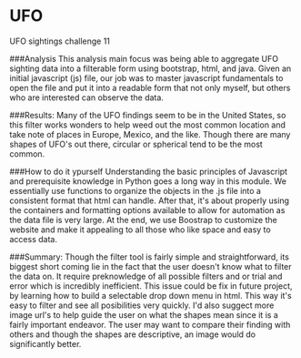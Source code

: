 # UFO
UFO sightings challenge 11

###Analysis
This analysis main focus was being able to aggregate UFO sighting data into a filterable form using bootstrap, html, and java. Given an initial javascript (js) file, our job was to master javascript fundamentals to open the file and put it into a readable form that not only myself, but others who are interested can observe the data. 

###Results:
Many of the UFO findings seem to be in the United States, so this filter works wonders to help weed out the most common location and take note of places in Europe, Mexico, and the like. Though there are many shapes of UFO's out there, circular or spherical tend to be the most common.

###How to do it ypurself
Understanding the basic principles of Javascript and prerequisite knowledge in Python goes a long way in this module. We essentially use functions to organize the objects in the .js file into a consistent format that html can handle. After that, it's about properly using the containers and formatting options available to allow for automation as the data file is very large. At the end, we use Boostrap to customize the website and make it appealing to all those who like space and easy to access data.  

###Summary:
Though the filter tool is fairly simple and straightforward, its biggest short coming lie in the fact that the user doesn't know what to filter the data on. It require preknowledge of all possible filters and or trial and error which is incredibly inefficient. This issue could be fix in future project, by learning how to build a selectable drop down menu in html. This way it's easy to filter and see all posibilities very quickly. I'd also suggect more image url's to help guide the user on what the shapes mean since it is a fairly important endeavor. The user may want to compare their finding with others and though the shapes are descriptive, an image would do significantly better.
